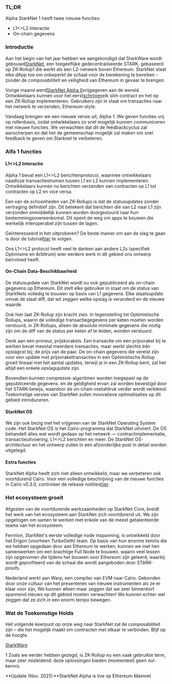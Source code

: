 ### TL;DR

Alpha StarkNet 1 heeft twee nieuwe functies:

* L1<>L2 interactie
* On-chain gegevens

### Introductie

Aan het begin van het jaar hebben we aangekondigd dat StarkWare wordt gebouwd[StarkNet](https://starkware.co/product/starknet/), een toegeeflijke gedecentraliseerde STARK, gebaseerd op ZK-Rollup1 die werkt als een L2-netwerk boven Ethereum. StarkNet staat elke dApp toe om onbeperkt de schaal voor de berekening te bereiken - zonder de composabiliteit en veiligheid van Ethereum in gevaar te brengen.

Vorige maand werd[StarkNet Alpha 0](https://medium.com/starkware/starknet-planets-alpha-on-ropsten-e7494929cb95)vrijgegeven aan de wereld. Ontwikkelaars kunnen voor het eerst[schrijven](https://kobi.one/2021/07/14/stardrop.html)elk slim contract en het op een ZK-Rollup implementeren. Gebruikers zijn in staat om transacties naar het netwerk te verzenden, Ethereum-style.

Vandaag brengen we een nieuwe versie uit; Alpha 1. We geven functies vrij op rollenbasis, zodat ontwikkelaars zo snel mogelijk kunnen communiceren met nieuwe functies. We verwachten dat dit de feedbackcyclus zal aanscherpen en dat het de gemeenschap mogelijk zal maken om snel feedback te geven om Starknet te verbeteren.

### **Alfa 1 functies**

#### L1<>L2 Interactie

Alpha 1 bevat een L1<>L2 berichtenprotocol, waarmee ontwikkelaars naadloze transactiestromen tussen L1 en L2 kunnen implementeren. Ontwikkelaars kunnen nu berichten verzenden van contracten op L1 tot contracten op L2 en vice versa.

Een van de schoonheden van ZK-Rollups is dat de statusupdates zonder vertraging definitief zijn. Dit betekent dat berichten die van L2 naar L1 zijn verzonden onmiddellijk kunnen worden doorgestuurd naar hun bestemmingsovereenkomst. Dit opent de weg om apps te bouwen die werkelijk interoperabel zijn tussen de lagen.

Geïnteresseerd in het uitproberen? De beste manier om aan de slag te gaan is door de tutorial[hier](https://www.cairo-lang.org/docs/hello_starknet/l1l2.html) te volgen.

Ons L1<>L2 protocol heeft veel te danken aan andere L2s (specifiek Optimisme en Arbitrum) wier eerdere werk in dit gebied ons ontwerp beïnvloed heeft.

#### On-Chain Data-Beschikbaarheid

De statusupdate van StarkNet wordt nu ook gepubliceerd als on-chain gegevens op Ethereum. Dit stelt elke gebruiker in staat om de status van StarkNets volledig te bouwen op basis van L1 gegevens. Elke staatsupdate omvat de staat diff, dat wil zeggen welke opslag is veranderd en de nieuwe waarde.

Ook hier laat ZK-Rollup zijn kracht zien. In tegenstelling tot Optimistische Rollups, waarin de volledige transactiegegevens per keten moeten worden verstuurd, in ZK-Rollups, alleen de absolute minimale gegevens die nodig zijn om de diff van de status per keten af te leiden, worden verstuurd.

Denk aan een primeur, prijskorakels. Een transactie om een prijsorakel bij te werken bevat meestal meerdere transacties, maar werkt slechts één opslagcel bij; de prijs van de paar. De on-chain gegevens die vereist zijn voor een update met prijsorakeltransacties in een Optimistische Rollup groeit lineaal met het aantal updates, terwijl je in een ZK-Rollup bent, zal het altijd een enkele opslagupdate zijn.

Bovendien kunnen compressie-algoritmen worden toegepast op de gepubliceerde gegevens. en de geldigheid ervan zal worden bevestigd door het STARK-bewijs, waardoor de on-chain voetafdruk verder wordt verkleind. Toekomstige versies van StarkNet zullen innovatieve optimalisaties op dit gebied introduceren.

#### StarkNet OS

We zijn ook bezig met het vrijgeven van de StarkNet Operating System code. Het StarkNet OS is het Cairo-programma dat StarkNet uitvoert. De OS behandelt alles wat wordt gedaan op het netwerk — contractimplementatie, transactieuitvoering, L1<>L2 berichten en meer. De StarkNet OS-architectuur en het ontwerp zullen in een afzonderlijke post in detail worden uitgelegd.

#### Extra functies

StarkNet Alpha heeft zich niet alleen ontwikkeld, maar we verbeteren ook voortdurend Caïro. Voor een volledige beschrijving van de nieuwe functies in Caïro v0.3.0, controleer de release notities[hier](https://github.com/starkware-libs/cairo-lang/releases/tag/v0.3.0).

### Het ecosysteem groeit

Afgezien van de voortdurende werkzaamheden op StarkNet Core, breidt het werk van het ecosysteem aan StarkNet zich voortdurend uit. We zijn opgetogen om samen te werken met enkele van de meest getalenteerde teams van het ecosysteem.

Fermion, StarkNet's eerste volledige node inspanning, is ontwikkeld door het Erigon (voorheen TurboGeth) team. Op basis van hun enorme kennis die we hebben opgedaan door aan Ethereum te werken, kunnen we met hen samenwerken om een krachtige Full Node te bouwen. waarin veel lessen zijn opgenomen die tijdens het bouwen voor Ethereum zijn geleerd, waarbij wordt geprofiteerd van de schaal die wordt aangeboden door STARK-proofs.

Nederland werkt aan Warp, een compiler van EVM naar Caïro. Gebonden door onze cultuur van het presenteren van nieuwe instrumenten als ze er klaar voor zijn, We kunnen alleen maar zeggen dat we zeer binnenkort spannend nieuws op dit gebied moeten verwachten! We kunnen echter wel zeggen dat ze zich in een enorm tempo bewegen.

### Wat de Toekomstige Holds

Het volgende keerpunt op onze weg naar StarkNet zal de composabiliteit zijn – die het mogelijk maakt om contracten met elkaar te verbinden. Blijf op de hoogte.

[StarkWare](https://starkware.co/)

1 Zoals we eerder hebben gezegd, is ZK-Rollup nu een vaak gebruikte term, maar zeer misleidend: deze oplossingen bieden (momenteel) geen nul-kennis.

**Update (Nov. 2021):**StarkNet Alpha is live op Ethereum Mainnet